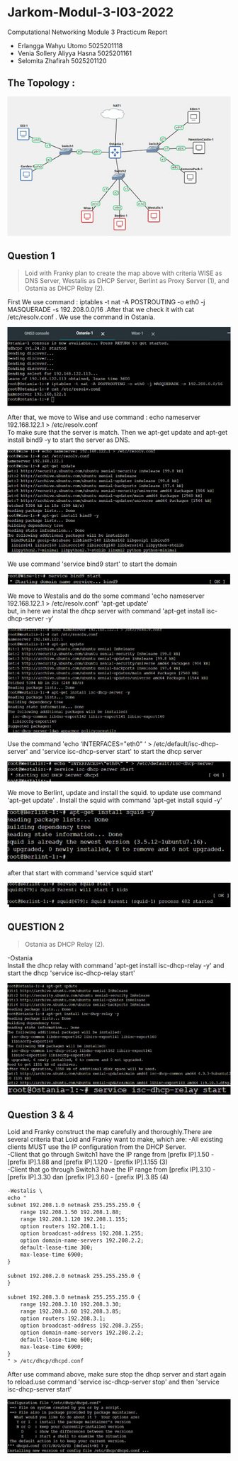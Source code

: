 ﻿# Jarkom-Modul-3-I03-2022

Computational Networking Module 3 Practicum Report

* Erlangga Wahyu Utomo 5025201118
* Venia Sollery Aliyya Hasna 5025201161
* Selomita Zhafirah 5025201120


## The Topology :

![Preview](https://github.com/Vsollery/Jarkom-Modul-3-I03-2022/blob/main/Topology_Jarkom-Modul3-I03.jpg)

## Question 1

> Loid with Franky plan to create the map above with criteria WISE as DNS Server, Westalis as DHCP Server, Berlint as Proxy Server (1), and Ostania as DHCP Relay (2).

First We use command : iptables -t nat -A POSTROUTING -o eth0 -j MASQUERADE -s 192.208.0.0/16
.After that we check it with cat /etc/resolv.conf . We use the command in Ostania.

![Preview](https://github.com/Vsollery/Jarkom-Modul-3-I03-2022/blob/main/Check-Ostania.jpg)

After that, we move to Wise and use command : echo nameserver 192.168.122.1 > /etc/resolv.conf \
To make sure that the server is match. Then we apt-get update and apt-get install bind9 -y to start the server as DNS.

![Preview]( https://github.com/Vsollery/Jarkom-Modul-3-I03-2022/blob/main/Updat-Instal-Bind9.jpg)

We use command 'service bind9 start' to start the domain

![Preview]( https://github.com/Vsollery/Jarkom-Modul-3-I03-2022/blob/main/Service-Start-Bind.jpg)

We move to Westalis and do the some command 'echo nameserver 192.168.122.1 > /etc/resolv.conf' 'apt-get update' \
but, in here we instal the dhcp server with command 'apt-get install isc-dhcp-server -y'

![Preview](https://github.com/Vsollery/Jarkom-Modul-3-I03-2022/blob/main/dhcp-server-install.jpg)

Use the command 'echo ‘INTERFACES="eth0" ‘ > /etc/default/isc-dhcp-server' and 'service isc-dhcp-server start' to start the dhcp server

![Preview]( https://github.com/Vsollery/Jarkom-Modul-3-I03-2022/blob/main/interface-eth0-westalis.jpg)

We move to Berlint, update and install the squid. to update use command 'apt-get update' . Install the squid with command 'apt-get install squid -y'

![Preview](https://github.com/Vsollery/Jarkom-Modul-3-I03-2022/blob/main/Install-Squid.jpg)

after that start with command 'service squid start'

![Preview]( https://github.com/Vsollery/Jarkom-Modul-3-I03-2022/blob/main/service-squid.jpg)

## QUESTION 2
> Ostania as DHCP Relay (2).

-Ostania \
Install the dhcp relay with command 'apt-get install isc-dhcp-relay -y' and start the dhcp 'service isc-dhcp-relay start'

![Preview](https://github.com/Vsollery/Jarkom-Modul-3-I03-2022/blob/main/install-dhcp-relay.jpg)
![Preview](https://github.com/Vsollery/Jarkom-Modul-3-I03-2022/blob/main/service-dhcp-relay.jpg)

##  Question 3 & 4
Loid and Franky construct the map carefully and thoroughly.There are several criteria that Loid and Franky want to make, which are:
-All existing clients MUST use the IP configuration from the DHCP Server. \
-Client that go through Switch1 have the IP range from [prefix IP].1.50 - [prefix IP].1.88 and [prefix IP].1.120 - [prefix IP].1.155 (3) \
-Client that go through Switch3 have the IP range from [prefix IP].3.10 - [prefix IP].3.30 dan [prefix IP].3.60 - [prefix IP].3.85 (4)

```
-Westalis \
echo "
subnet 192.208.1.0 netmask 255.255.255.0 {
    range 192.208.1.50 192.208.1.88;
    range 192.208.1.120 192.208.1.155;
    option routers 192.208.1.1;
    option broadcast-address 192.208.1.255;
    option domain-name-servers 192.208.2.2;
    default-lease-time 300;
    max-lease-time 6900;
}

subnet 192.208.2.0 netmask 255.255.255.0 {
}

subnet 192.208.3.0 netmask 255.255.255.0 {
    range 192.208.3.10 192.208.3.30;
    range 192.208.3.60 192.208.3.85;
    option routers 192.208.3.1;
    option broadcast-address 192.208.3.255;
    option domain-name-servers 192.208.2.2;
    default-lease-time 600;
    max-lease-time 6900;
}
" > /etc/dhcp/dhcpd.conf

```

After use command above, make sure stop the dhcp server and start again to reload.use command 'service isc-dhcp-server stop' and then 'service isc-dhcp-server start'

![Preview](https://github.com/Vsollery/Jarkom-Modul-3-I03-2022/blob/main/dhcpd.conf.jpg) 


